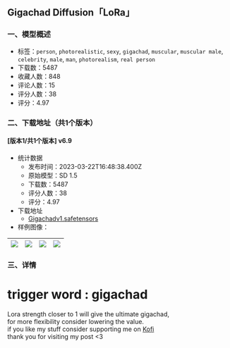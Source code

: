 ## Gigachad Diffusion「LoRa」
### 一、模型概述

- 标签：`person`, `photorealistic`, `sexy`, `gigachad`, `muscular`, `muscular male`, `celebrity`, `male`, `man`, `photorealism`, `real person`
- 下载数：5487
- 收藏人数：848
- 评论人数：15
- 评分人数：38
- 评分：4.97

### 二、下载地址（共1个版本）

#### [版本1/共1个版本] v6.9

- 统计数据
  - 发布时间：2023-03-22T16:48:38.400Z
  - 原始模型：SD 1.5
  - 下载数：5487
  - 评分人数：38
  - 评分：4.97
- 下载地址
  - [Gigachadv1.safetensors](https://civitai.com/api/download/models/21518)
- 样例图像：

| <img src="https://image.civitai.com/xG1nkqKTMzGDvpLrqFT7WA/faec07b5-b8e2-4f52-b227-3be1158a727b/width=450/762431.jpeg" /> | <img src="https://image.civitai.com/xG1nkqKTMzGDvpLrqFT7WA/e59eb3ff-0282-4aa3-9c1c-f38ec943b3ee/width=450/762369.jpeg" /> | <img src="https://image.civitai.com/xG1nkqKTMzGDvpLrqFT7WA/374f28c6-1f45-4aeb-7c86-978c0d807600/width=450/302088.jpeg" /> | <img src="https://image.civitai.com/xG1nkqKTMzGDvpLrqFT7WA/ca98185f-8b84-4a51-de9b-9dc73a534b00/width=450/302089.jpeg" /> |
| ---- | ---- | ---- | ---- |


### 三、详情
<h1>trigger word : gigachad</h1><p>Lora strength closer to 1 will give the ultimate gigachad, <br />for more flexibility consider lowering the value.<br />if you like my stuff consider supporting me on <a target="_blank" rel="ugc" href="https://ko-fi.com/dogucat">Kofi</a><br />thank you for visiting my post &lt;3<br /></p>